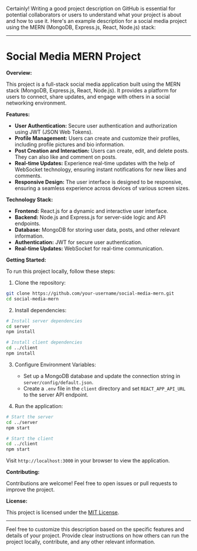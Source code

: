 Certainly! Writing a good project description on GitHub is essential for potential collaborators or users to understand what your project is about and how to use it. Here's an example description for a social media project using the MERN (MongoDB, Express.js, React, Node.js) stack:

---

# Social Media MERN Project

**Overview:**

This project is a full-stack social media application built using the MERN stack (MongoDB, Express.js, React, Node.js). It provides a platform for users to connect, share updates, and engage with others in a social networking environment.

**Features:**

- **User Authentication:** Secure user authentication and authorization using JWT (JSON Web Tokens).
- **Profile Management:** Users can create and customize their profiles, including profile pictures and bio information.
- **Post Creation and Interaction:** Users can create, edit, and delete posts. They can also like and comment on posts.
- **Real-time Updates:** Experience real-time updates with the help of WebSocket technology, ensuring instant notifications for new likes and comments.
- **Responsive Design:** The user interface is designed to be responsive, ensuring a seamless experience across devices of various screen sizes.

**Technology Stack:**

- **Frontend:** React.js for a dynamic and interactive user interface.
- **Backend:** Node.js and Express.js for server-side logic and API endpoints.
- **Database:** MongoDB for storing user data, posts, and other relevant information.
- **Authentication:** JWT for secure user authentication.
- **Real-time Updates:** WebSocket for real-time communication.

**Getting Started:**

To run this project locally, follow these steps:

1. Clone the repository:

```bash
git clone https://github.com/your-username/social-media-mern.git
cd social-media-mern
```

2. Install dependencies:

```bash
# Install server dependencies
cd server
npm install

# Install client dependencies
cd ../client
npm install
```

3. Configure Environment Variables:

   - Set up a MongoDB database and update the connection string in `server/config/default.json`.
   - Create a `.env` file in the `client` directory and set `REACT_APP_API_URL` to the server API endpoint.

4. Run the application:

```bash
# Start the server
cd ../server
npm start

# Start the client
cd ../client
npm start
```

Visit `http://localhost:3000` in your browser to view the application.

**Contributing:**

Contributions are welcome! Feel free to open issues or pull requests to improve the project.

**License:**

This project is licensed under the [MIT License](LICENSE).

---

Feel free to customize this description based on the specific features and details of your project. Provide clear instructions on how others can run the project locally, contribute, and any other relevant information.
